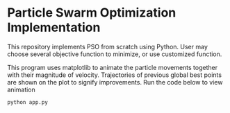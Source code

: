 # Particle Swarm Optimization Implementation

This repository implements PSO from scratch using Python. 
User may choose several objective function to minimize, or use customized function. 

This program uses matplotlib to animate the particle movements together with their magnitude of velocity. 
Trajectories of previous global best points are shown on the plot to signify improvements.
Run the code below to view animation
```
python app.py
```